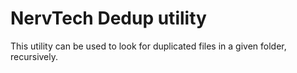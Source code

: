 # NervTech Dedup utility

This utility can be used to look for duplicated files in a given folder, recursively.
